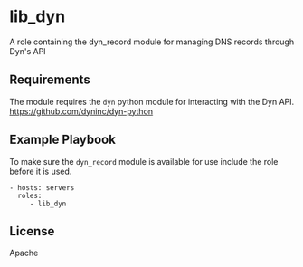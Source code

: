 lib_dyn
=========

A role containing the dyn_record module for managing DNS records through Dyn's
API

Requirements
------------

The module requires the `dyn` python module for interacting with the Dyn API.
https://github.com/dyninc/dyn-python

Example Playbook
----------------

To make sure the `dyn_record` module is available for use include the role
before it is used.

    - hosts: servers
      roles:
         - lib_dyn

License
-------

Apache


